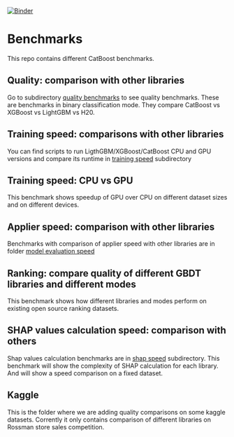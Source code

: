 [![Binder](https://mybinder.org/badge_logo.svg)](https://mybinder.org/v2/gh/fomightez/benchmarks/master?filepath=model_evaluation_speed%2Fmodel_evaluation_benchmark.ipynb)


# Benchmarks

This repo contains different CatBoost benchmarks.

## Quality: comparison with other libraries
Go to subdirectory [quality benchmarks](https://github.com/catboost/benchmarks/blob/master/quality_benchmarks/) to see quality benchmarks.
These are benchmarks in binary classification mode. They compare CatBoost vs XGBoost vs LightGBM vs H20.

## Training speed: comparisons with other libraries

You can find scripts to run LigthGBM/XGBoost/CatBoost CPU and GPU versions and compare its runtime in [training speed](https://github.com/catboost/benchmarks/blob/master/training_speed/) subdirectory

## Training speed: CPU vs GPU

This benchmark shows speedup of GPU over CPU on different dataset sizes and on different devices.

## Applier speed: comparison with other libraries

Benchmarks with comparison of applier speed with other libraries are in folder [model evaluation speed](https://github.com/catboost/benchmarks/blob/master/model_evaluation_speed/)

## Ranking: compare quality of different GBDT libraries and different modes

This benchmark shows how different libraries and modes perform on existing open source ranking datasets.

## SHAP values calculation speed: comparison with others
 
Shap values calculation benchmarks are in [shap speed](./shap_speed/) subdirectory.
This benchmark will show the complexity of SHAP calculation for each library. And will show a speed comparison on a fixed dataset.

## Kaggle

This is the folder where we are adding quality comparisons on some kaggle datasets.
Corrently it only contains comparison of different libraries on Rossman store sales competition.

